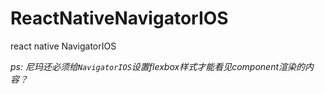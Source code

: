 # ReactNativeNavigatorIOS

react native NavigatorIOS

_ps: 尼玛还必须给`NavigatorIOS`设置flexbox样式才能看见component渲染的内容？_
